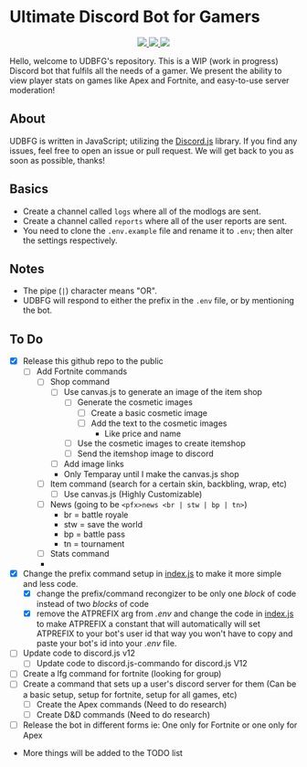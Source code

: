 # Ultimate Discord Bot for Gamers

<div align="center">
    <a href="https://github.com/Valcore7/The-Ultimate-Discord-Bot-For-Gamers">
        <img src="https://img.shields.io/github/languages/top/Valcore7/The-Ultimate-Discord-Bot-For-Gamers.svg?style=for-the-badge">
    </a>
    <a href="https://github.com/ionadev/image-gen-api/issues">
        <img src="https://img.shields.io/github/issues/Valcore7/The-Ultimate-Discord-Bot-For-Gamers.svg?style=for-the-badge">
    </a>
    <a href="https://github.com/ionadev/image-gen-api/pulls">
        <img src="https://img.shields.io/github/issues-pr/Valcore7/The-Ultimate-Discord-Bot-For-Gamers.svg?style=for-the-badge">
    </a>
    <br>
</div>

Hello, welcome to UDBFG's repository. This is a WIP (work in progress) Discord bot that fulfils all the needs of a gamer. We present the ability to view player stats on games like Apex and Fortnite, and easy-to-use server moderation!

## About

UDBFG is written in JavaScript; utilizing the [Discord.js](https://github.com/discordjs/discord.js) library.
If you find any issues, feel free to open an issue or pull request. We will get back to you as soon as possible, thanks!

## Basics

- Create a channel called `logs` where all of the modlogs are sent.
- Create a channel called `reports` where all of the user reports are sent.
- You need to clone the `.env.example` file and rename it to `.env`; then alter the settings respectively.

## Notes

- The pipe (`|`) character means "OR".
- UDBFG will respond to either the prefix in the `.env` file, or by mentioning the bot.

## To Do

- [x] Release this github repo to the public
  - [ ] Add Fortnite commands
    - [ ] Shop command
      - [ ] Use canvas.js to generate an image of the item shop
        - [ ] Generate the cosmetic images
          - [ ] Create a basic cosmetic image
          - [ ] Add the text to the cosmetic images
            - Like price and name
        - [ ] Use the cosmetic images to create itemshop
        - [ ] Send the itemshop image to discord
      - [ ] Add image links
      - Only Temparay until I make the canvas.js shop
    - [ ] Item command (search for a certain skin, backbling, wrap, etc)
      - [ ] Use canvas.js (Highly Customizable)
    - [ ] News (going to be `<pfx>news <br | stw | bp | tn>`)
      - br = battle royale
      - stw = save the world
      - bp = battle pass
      - tn = tournament
    - [ ] Stats command
    -
- [x] Change the prefix command setup in [index.js](./index.js) to make it more simple and less code.
  - [x] change the prefix/command recongizer to be only one _block_ of code instead of two _blocks_ of code
  - [x] remove the ATPREFIX arg from _.env_ and change the code in [index.js](./index.js) to make ATPREFIX a constant that will automatically will set ATPREFIX to your bot's user id that way you won't have to copy and paste your bot's id into your _.env_ file.
- [ ] Update code to discord.js v12
  - [ ] Update code to discord.js-commando for discord.js V12
- [ ] Create a lfg command for fortnite (looking for group)
- [ ] Create a command that sets up a user's discord server for them (Can be a basic setup, setup for fortnite, setup for all games, etc)
  - [ ] Create the Apex commands (Need to do research)
  - [ ] Create D&D commands (Need to do research)
- [ ] Release the bot in different forms ie: One only for Fortnite or one only for Apex
- More things will be added to the TODO list
